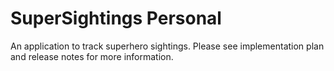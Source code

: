 # SuperSightings Personal
 An application to track superhero sightings. Please see implementation plan and release notes for more information.
